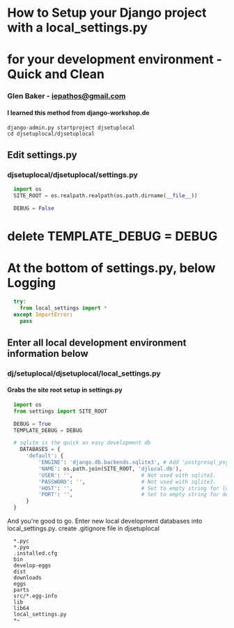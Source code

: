 # How to Setup your Django project with a local_settings.py
# for your development environment - Quick and Clean
### Glen Baker - iepathos@gmail.com
#### I learned this method from django-workshop.de

````shell
django-admin.py startproject djsetuplocal
cd djsetuplocal/djsetuplocal
````

## Edit settings.py
### djsetuplocal/djsetuplocal/settings.py
````python
  import os
  SITE_ROOT = os.realpath.realpath(os.path.dirname(__file__))

  DEBUG = False
````

# delete TEMPLATE_DEBUG = DEBUG

# At the bottom of settings.py, below Logging
````python
  try:
    from local_settings import *
  except ImportError:
    pass
````

## Enter all local development environment information below
### dj/setuplocal/djsetuplocal/local_settings.py
#### Grabs the site root setup in settings.py
````python
  import os
  from settings import SITE_ROOT

  DEBUG = True
  TEMPLATE_DEBUG = DEBUG

  # sqlite is the quick an easy development db
    DATABASES = {
      'default': {
          'ENGINE': 'django.db.backends.sqlite3', # Add 'postgresql_psycopg2', 'mysql', 'sqlite3' or 'oracle'.
          'NAME': os.path.join(SITE_ROOT, 'djlocal.db'),                      # Or path to database file if using sqlite3.
          'USER': '',                      # Not used with sqlite3.
          'PASSWORD': '',                  # Not used with sqlite3.
          'HOST': '',                      # Set to empty string for localhost. Not used with sqlite3.
          'PORT': '',                      # Set to empty string for default. Not used with sqlite3.
      }
  }
````

And you're good to go.  Enter new local development databases into local_settings.py.
create .gitignore file in djsetuplocal
````text
  *.pyc
  *.pyo
  .installed.cfg
  bin
  develop-eggs
  dist
  downloads
  eggs
  parts
  src/*.egg-info
  lib
  lib64
  local_settings.py
  *~
````

